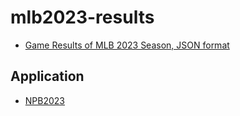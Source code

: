 # mlb2023-results

- [Game Results of MLB 2023 Season, JSON format](https://kurimareiji.github.io/mlb2023-results/mlb2023-results.json)

## Application

- [NPB2023](https://github.com/KurimaReiji/mlb2023)
